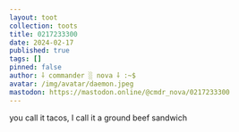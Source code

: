 ```yaml
---
layout: toot
collection: toots
title: 0217233300
date: 2024-02-17
published: true
tags: []
pinned: false
author: ⸸ commander ░ nova ⸸ :~$
avatar: /img/avatar/daemon.jpeg
mastodon: https://mastodon.online/@cmdr_nova/0217233300
---
```


you call it tacos, I call it a ground beef sandwich
